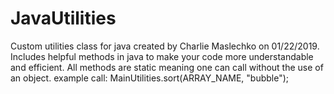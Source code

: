 # JavaUtilities
Custom utilities class for java created by Charlie Maslechko on 01/22/2019.
Includes helpful methods in java to make your code more understandable and efficient. 
All methods are static meaning one can call without the use of an object.
example call: MainUtilities.sort(ARRAY_NAME, "bubble");

